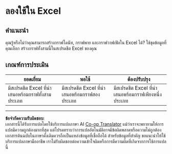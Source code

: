 <!--
CO_OP_TRANSLATOR_METADATA:
{
  "original_hash": "1e00fe6a244c2f8f9a794c862661dd4f",
  "translation_date": "2025-08-26T23:23:57+00:00",
  "source_file": "3-Data-Visualization/11-visualization-proportions/assignment.md",
  "language_code": "th"
}
-->
# ลองใช้ใน Excel

## คำแนะนำ

คุณรู้หรือไม่ว่าคุณสามารถสร้างกราฟโดนัท, กราฟพาย และกราฟวาฟเฟิลใน Excel ได้? ใช้ชุดข้อมูลที่คุณเลือก สร้างกราฟทั้งสามนี้ในสเปรดชีต Excel ของคุณ

## เกณฑ์การประเมิน

| ยอดเยี่ยม                                              | พอใช้                                              | ต้องปรับปรุง                                         |
| ------------------------------------------------------- | ------------------------------------------------- | ------------------------------------------------------ |
| มีสเปรดชีต Excel ที่นำเสนอพร้อมกราฟทั้งสามประเภท      | มีสเปรดชีต Excel ที่นำเสนอพร้อมกราฟสองประเภท      | มีสเปรดชีต Excel ที่นำเสนอพร้อมกราฟเพียงหนึ่งประเภท |

---

**ข้อจำกัดความรับผิดชอบ**:  
เอกสารนี้ได้รับการแปลโดยใช้บริการแปลภาษา AI [Co-op Translator](https://github.com/Azure/co-op-translator) แม้ว่าเราจะพยายามให้การแปลมีความถูกต้องมากที่สุด แต่โปรดทราบว่าการแปลอัตโนมัติอาจมีข้อผิดพลาดหรือความไม่ถูกต้อง เอกสารต้นฉบับในภาษาดั้งเดิมควรถือเป็นแหล่งข้อมูลที่เชื่อถือได้ สำหรับข้อมูลที่สำคัญ ขอแนะนำให้ใช้บริการแปลภาษามืออาชีพ เราไม่รับผิดชอบต่อความเข้าใจผิดหรือการตีความผิดที่เกิดจากการใช้การแปลนี้
